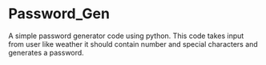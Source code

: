 # Password_Gen
 
A simple password generator code using python. This code takes input from user like weather it should contain number and special characters and generates a password. 
